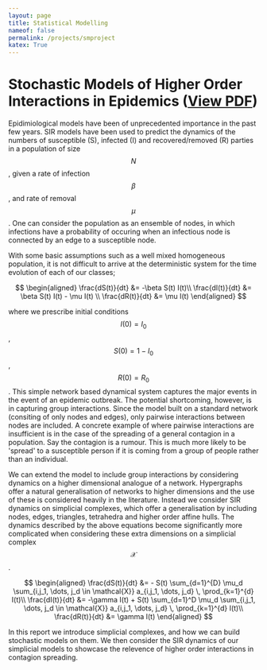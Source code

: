 ```yaml
---
layout: page
title: Statistical Modelling
nameof: false
permalink: /projects/smproject
katex: True
---
```



# Stochastic Models of Higher Order Interactions in Epidemics ([View PDF](https://jdhesi.github.io/pdfs/Stochastic_Simplicial_Complexes.pdf))

Epidimiological models have been of unprecedented importance in the past few years. SIR models have been used to predict the dynamics of the numbers of susceptible (S), infected (I) and recovered/removed (R) parties in a population of size $$N$$, given a rate of infection $$\beta$$, and rate of removal $$\mu$$. One can consider the population as an ensemble of nodes, in which infections have a probability of occuring when an infectious node is connected by an edge to a susceptible node. 

With some basic assumptions such as a well mixed homogeneous population, it is not difficult to arrive at the deterministic system for the time evolution of each of our classes; 

$$
\begin{aligned}
	 \frac{dS(t)}{dt} &= -\beta S(t) I(t)\\
	 \frac{dI(t)}{dt} &= \beta S(t) I(t) - \mu I(t) \\
	\frac{dR(t)}{dt} &= \mu I(t)
\end{aligned}
$$

where we prescribe initial conditions $$I(0) = I_0$$, $$S(0) = 1-I_0$$, $$R(0) = R_0$$. This simple network based dynamical system captures the major events in the event of an epidemic outbreak. The potential shortcoming, however, is in capturing group interactions. Since the model built on a standard network (consiting of only nodes and edges), only pairwise interactions between nodes are included. A concrete example of where pairwise interactions are insufficient is in the case of the spreading of a general contagion in a population. Say the contagion is a rumour. This is much more likely to be 'spread' to a susceptible person if it is coming from a group of people rather than an individual. 

We can extend the model to include group interactions by considering dynamics on a higher dimensional analogue of a network. Hypergraphs offer a natural generalisation of networks to higher dimensions and the use of these is considered heavily in the literature. Instead we consider SIR dynamics on simplicial complexes, which offer a generalisation by including nodes, edges, triangles, tetrahedra and higher order affine hulls. The dynamics described by the above equations become significantly more complicated when considering these extra dimensions on a simplicial complex $$\mathcal{X}$$. 

$$
\begin{aligned}
	 \frac{dS(t)}{dt} &=  - S(t) \sum_{d=1}^{D} \mu_d \sum_{i,j_1, \dots, j_d \in \mathcal{X}} a_{i,j_1, \dots, j_d} \, \prod_{k=1}^{d} I(t)\\
	 \frac{dI(t)}{dt} &= -\gamma I(t) + S(t) \sum_{d=1}^D \mu_d \sum_{i,j_1, \dots, j_d \in \mathcal{X}} a_{i,j_1, \dots, j_d} \, \prod_{k=1}^{d} I(t)\\
	\frac{dR(t)}{dt} &= \gamma I(t)
\end{aligned}
$$

In this report we introduce simplicial complexes, and how we can build stochastic models on them. We then consider the SIR dynamics of our simplicial models to showcase the relevence of higher order interactions in contagion spreading. 


